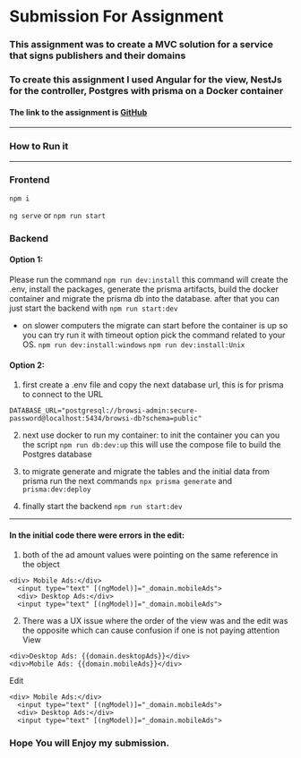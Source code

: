 # Submission For Assignment

### This assignment was to create a MVC solution for a service that signs publishers and their domains

### To create this assignment I used Angular for the view, NestJs for the controller, Postgres with prisma on a Docker container

#### The link to the assignment is [GitHub](https://github.com/MishaYanov/Assignment-2024)
---

### How to Run it
---
### Frontend
`npm i`

`ng serve` or `npm run start`

### Backend
#### Option 1:
Please run the command 
``` npm run dev:install ``` 
this command will create the .env, install the packages, generate the prisma artifacts, build the docker container and migrate the prisma db into the database.
after that you can just start the backend with ```npm run start:dev```

* on slower computers the migrate can start before the container is up so you can try run it with timeout option pick the command related to your OS.
```npm run dev:install:windows```
```npm run dev:install:Unix```

#### Option 2:

1. first create a .env file and copy the next database url, this is for prisma to connect to the URL

`DATABASE_URL="postgresql://browsi-admin:secure-password@localhost:5434/browsi-db?schema=public"`

2. next use docker to run my container: to init the container you can you the script `npm run db:dev:up` this will use the compose file to build the Postgres database

3. to migrate generate and migrate the tables and the initial data from prisma run the next commands `npx prisma generate` and `prisma:dev:deploy`

4. finally start the backend   `npm run start:dev`
---

#### In the initial code there were errors in the edit:
1. both of the ad amount values were pointing on the same reference in the object
```
<div> Mobile Ads:</div>
  <input type="text" [(ngModel)]="_domain.mobileAds">
  <div> Desktop Ads:</div>
  <input type="text" [(ngModel)]="_domain.mobileAds">
```
2. There was a UX issue where the order of the view was and the edit was the opposite which can cause confusion if one is not paying attention
View
```
<div>Desktop Ads: {{domain.desktopAds}}</div>
<div>Mobile Ads: {{domain.mobileAds}}</div>
```
Edit
```
<div> Mobile Ads:</div>
  <input type="text" [(ngModel)]="_domain.mobileAds">
  <div> Desktop Ads:</div>
  <input type="text" [(ngModel)]="_domain.mobileAds">
```

### Hope You will Enjoy my submission.
